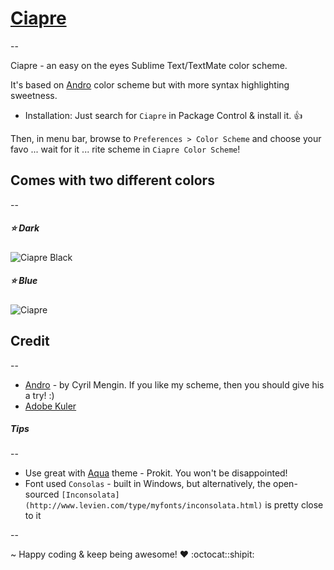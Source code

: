 # [Ciapre](https://github.com/vinhnx/Ciapre.tmTheme) #

--

Ciapre - an easy on the eyes Sublime Text/TextMate color scheme.

It's based on [Andro](https://github.com/cyrilmengin/andro) color scheme but with more syntax highlighting sweetness.

* Installation:
Just search for `Ciapre` in Package Control & install it. :+1:

Then, in menu bar, browse to `Preferences > Color Scheme` and choose your favo ... wait for it ... rite scheme in `Ciapre Color Scheme`!

## Comes with two different colors  ##
--

##### :star: Dark
![Ciapre Black](https://raw.github.com/vinhnx/Ciapre.tmTheme/master/screenshot/ciapredark.png)

##### :star: Blue
![Ciapre](https://raw.github.com/vinhnx/Ciapre.tmTheme/master/screenshot/ciapreblue.png)

## Credit ##
--

+ [Andro](https://github.com/cyrilmengin/andro) - by Cyril Mengin.
    If you like my scheme, then you should give his a try! :)
+ [Adobe Kuler](https://kuler.adobe.com/#themeID/2320307)

##### *Tips* #####
--

+ Use great with [Aqua](https://github.com/cafarm/aqua-theme) theme - Prokit. You won't be disappointed!
+ Font used `Consolas` - built in Windows, but alternatively, the open-sourced `[Inconsolata](http://www.levien.com/type/myfonts/inconsolata.html)` is pretty close to it

--

~ Happy coding & keep being awesome! ♥ :octocat::shipit:
